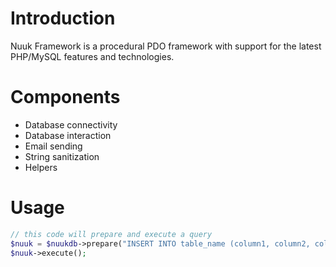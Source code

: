 # Introduction
Nuuk Framework is a procedural PDO framework with support for the latest PHP/MySQL features and technologies.

# Components
* Database connectivity
* Database interaction
* Email sending
* String sanitization
* Helpers

# Usage
```php
// this code will prepare and execute a query
$nuuk = $nuukdb->prepare("INSERT INTO table_name (column1, column2, column3) VALUES ('$value1', '$value2', '$value3')");
$nuuk->execute();
```
